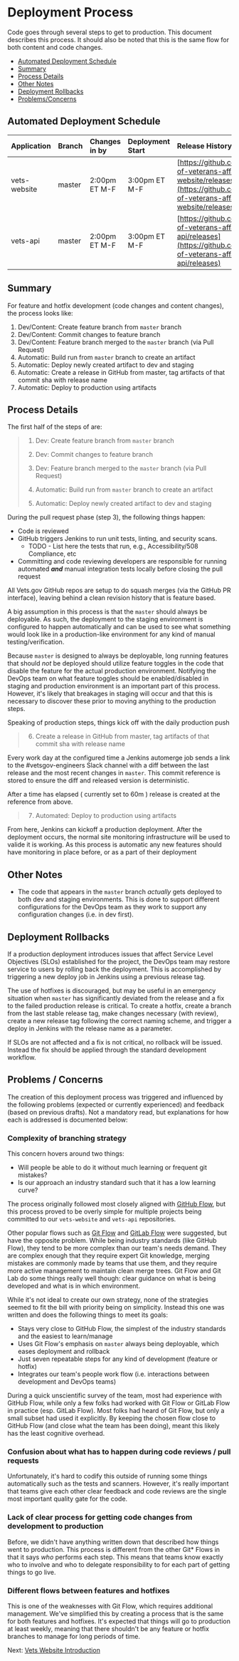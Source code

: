 # Deployment Process

Code goes through several steps to get to production. This document describes this process. It should also be noted that this is the same flow for both content and code changes.

* [Automated Deployment Schedule](deployment.md#automated-deployment-schedule)
* [Summary](deployment.md#summary)
* [Process Details](deployment.md#process-details)
* [Other Notes](deployment.md#other-notes)
* [Deployment Rollbacks](deployment.md#deployment-rollbacks)
* [Problems/Concerns](deployment.md#problems--concerns)

## Automated Deployment Schedule

| Application | Branch | Changes in by | Deployment Start | Release History |
| :--- | :--- | :--- | :--- | :--- |
| vets-website | master | 2:00pm ET M-F | 3:00pm ET M-F | [https://github.com/department-of-veterans-affairs/vets-website/releases](https://github.com/department-of-veterans-affairs/vets-website/releases) |
| vets-api | master | 2:00pm ET M-F | 3:00pm ET M-F | [https://github.com/department-of-veterans-affairs/vets-api/releases](https://github.com/department-of-veterans-affairs/vets-api/releases) |

## Summary

For feature and hotfix development \(code changes and content changes\), the process looks like:

1. Dev/Content: Create feature branch from `master` branch
2. Dev/Content: Commit changes to feature branch
3. Dev/Content: Feature branch merged to the `master` branch \(via Pull Request\)
4. Automatic: Build run from `master` branch to create an artifact
5. Automatic: Deploy newly created artifact to dev and staging
6. Automatic: Create a release in GitHub from master, tag artifacts of that commit sha with release name
7. Automatic: Deploy to production using artifacts

## Process Details

The first half of the steps of are:

> 1. Dev: Create feature branch from `master` branch
>
> 2. Dev: Commit changes to feature branch
>
> 3. Dev: Feature branch merged to the `master` branch \(via Pull Request\)
>
> 4. Automatic: Build run from `master` branch to create an artifact
>
> 5. Automatic: Deploy newly created artifact to dev and staging

During the pull request phase \(step 3\), the following things happen:

* Code is reviewed
* GitHub triggers Jenkins to run unit tests, linting, and security scans.
  * TODO - List here the tests that run, e.g., Accessibility/508 Compliance, etc
* Committing and code reviewing developers are responsible for running automated _**and**_ manual integration tests locally before closing the pull request

All Vets.gov GitHub repos are setup to do squash merges \(via the GitHub PR interface\), leaving behind a clean revision history that is feature based.

A big assumption in this process is that the `master` should always be deployable. As such, the deployment to the staging environment is configured to happen automatically and can be used to see what something would look like in a production-like environment for any kind of manual testing/verification.

Because `master` is designed to always be deployable, long running features that should _not_ be deployed should utilize feature toggles in the code that disable the feature for the actual production environment. Notifying the DevOps team on what feature toggles should be enabled/disabled in staging and production environment is an important part of this process. However, it's likely that breakages in staging will occur and that this is necessary to discover these prior to moving anything to the production steps.

Speaking of production steps, things kick off with the daily production push

> 6. Create a release in GitHub from master, tag artifacts of that commit sha with release name

Every work day at the configured time a Jenkins automerge job sends a link to the \#vetsgov-engineers Slack channel with a diff between the last release and the most recent changes in `master`. This commit reference is stored to ensure the diff and released version is deterministic.

After a time has elapsed \( currently set to 60m \) release is created at the reference from above.

> 7. Automated: Deploy to production using artifacts

From here, Jenkins can kickoff a production deployment. After the deployment occurs, the normal site monitoring infrastructure will be used to valide it is working. As this process is automatic any new features should have monitoring in place before, or as a part of their deployment

## Other Notes

* The code that appears in the `master` branch _actually_ gets deployed to both dev and staging environments. This is done to support different configurations for the DevOps team as they work to support any configuration changes \(i.e. in dev first\).

## Deployment Rollbacks

If a production deployment introduces issues that affect Service Level Objectives \(SLOs\) established for the project, the DevOps team may restore service to users by rolling back the deployment. This is accomplished by triggering a new deploy job in Jenkins using a previous release tag.

The use of hotfixes is discouraged, but may be useful in an emergency situation when `master` has significantly deviated from the release and a fix to the failed production release is critical. To create a hotfix, create a branch from the last stable release tag, make changes necessary \(with review\), create a new release tag following the correct naming scheme, and trigger a deploy in Jenkins with the release name as a parameter.

If SLOs are not affected and a fix is not critical, no rollback will be issued. Instead the fix should be applied through the standard development workflow.

## Problems / Concerns

The creation of this deployment process was triggered and influenced by the following problems \(expected or currently experienced\) and feedback \(based on previous drafts\). Not a mandatory read, but explanations for how each is addressed is documented below:

### Complexity of branching strategy

This concern hovers around two things:

* Will people be able to do it without much learning or frequent git mistakes?
* Is our approach an industry standard such that it has a low learning curve?

The process originally followed most closely aligned with [GitHub Flow](https://guides.github.com/introduction/flow/), but this process proved to be overly simple for multiple projects being committed to our `vets-website` and `vets-api` repositories.

Other popular flows such as [Git Flow](http://nvie.com/posts/a-successful-git-branching-model/) and [GitLab Flow](https://about.gitlab.com/2014/09/29/gitlab-flow/) were suggested, but have the opposite problem. While being industry standards \(like GitHub Flow\), they tend to be more complex than our team's needs demand. They are complex enough that they require expert Git knowledge, merging mistakes are commonly made by teams that use them, and they require more active management to maintain clean merge trees. Git Flow and Git Lab do some things really well though: clear guidance on what is being developed and what is in which environment.

While it's not ideal to create our own strategy, none of the strategies seemed to fit the bill with priority being on simplicity. Instead this one was written and does the following things to meet its goals:

* Stays very close to GitHub Flow, the simplest of the industry standards and the easiest to learn/manage
* Uses Git Flow's emphasis on `master` always being deployable, which eases deployment and rollback
* Just seven repeatable steps for any kind of development \(feature or hotfix\)
* Integrates our team's people work flow \(i.e. interactions between development and DevOps teams\)

During a quick unscientific survey of the team, most had experience with GitHub Flow, while only a few folks had worked with Git Flow or GitLab Flow in practice \(esp. GitLab Flow\). Most folks had heard of Git Flow, but only a small subset had used it explicitly. By keeping the chosen flow close to GitHub Flow \(and close what the team has been doing\), meant this likely has the least cognitive overhead.

### Confusion about what has to happen during code reviews / pull requests

Unfortunately, it's hard to codify this outside of running some things automatically such as the tests and scanners. However, it's really important that teams give each other clear feedback and code reviews are the single most important quality gate for the code.

### Lack of clear process for getting code changes from development to production

Before, we didn't have anything written down that described how things went to production. This process is different from the other Git\* Flows in that it says _who_ performs each step. This means that teams know exactly who to involve and who to delegate responsibility to for each part of getting things to go live.

### Different flows between features and hotfixes

This is one of the weaknesses with Git Flow, which requires additional management. We've simplified this by creating a process that is the same for both features and hotfixes. It's expected that things will go to production at least weekly, meaning that there shouldn't be any feature or hotfix branches to manage for long periods of time.

Next: [Vets Website Introduction](frontend/vets-website/)

